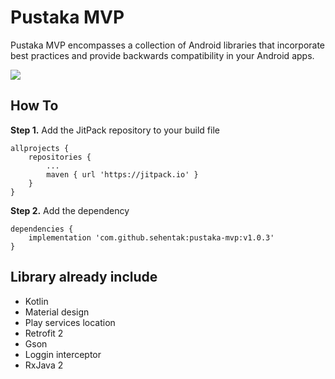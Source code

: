# Pustaka MVP
Pustaka MVP encompasses a collection of Android libraries that incorporate best practices and provide backwards compatibility in your Android apps.

[![](https://jitpack.io/v/sehentak/pustaka-mvp.svg)](https://jitpack.io/#sehentak/pustaka-mvp)

## How To

**Step 1.** Add the JitPack repository to your build file
```
allprojects {
    repositories {
        ...
        maven { url 'https://jitpack.io' }
    }
}
```

**Step 2.** Add the dependency
```
dependencies {
    implementation 'com.github.sehentak:pustaka-mvp:v1.0.3'
}
```

## Library already include

- Kotlin
- Material design
- Play services location
- Retrofit 2
- Gson
- Loggin interceptor
- RxJava 2